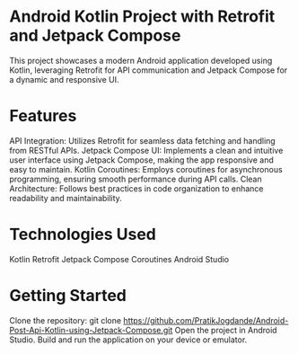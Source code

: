 # Android Kotlin Project with Retrofit and Jetpack Compose
This project showcases a modern Android application developed using Kotlin, leveraging Retrofit for API communication and Jetpack Compose for a dynamic and responsive UI.

# Features
API Integration: Utilizes Retrofit for seamless data fetching and handling from RESTful APIs.
Jetpack Compose UI: Implements a clean and intuitive user interface using Jetpack Compose, making the app responsive and easy to maintain.
Kotlin Coroutines: Employs coroutines for asynchronous programming, ensuring smooth performance during API calls.
Clean Architecture: Follows best practices in code organization to enhance readability and maintainability.

# Technologies Used
Kotlin
Retrofit
Jetpack Compose
Coroutines
Android Studio

# Getting Started
Clone the repository: git clone https://github.com/PratikJogdande/Android-Post-Api-Kotlin-using-Jetpack-Compose.git
Open the project in Android Studio.
Build and run the application on your device or emulator.
